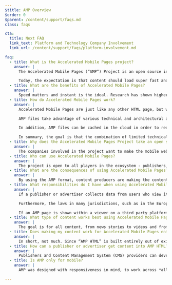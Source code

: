 ```yaml
---
$title: AMP Overview
$order: 0
$parent: /content/support/faqs.md
class: faqs

cta:
  title: Next FAQ
  link_text: Platform and Technology Company Involvement
  link_url: /content/support/faqs/platform-involvement.md

faq:
  - title: What is the Accelerated Mobile Pages project?
    answer: |
      The Accelerated Mobile Pages (“AMP”) Project is an open source initiative that came out of discussions between publishers and technology companies about the need to improve the entire mobile content ecosystem for everyone -- publishers, consumer platforms, advertisers, creators, and users.

      Today, the expectation is that content should load super fast and be easy to explore. The reality is that content can take several seconds to load, or, because the user abandons the slow page, never fully loads at all. Accelerated Mobile Pages are web pages designed to load near instantaneously -- they are a step towards a better mobile web for all.
  - title: What are the benefits of Accelerated Mobile Pages?
    answer: |
      Speed matters and instant is the ideal. Research has shown higher bounce rates associated with slower-loading web pages. Using the AMP format will make it far more compelling for people to consume and engage with more content. But this isn’t just about speed and performance. We also want to promote enhanced distribution so that publishers and advertisers can take advantage of the open web’s potential for their content to appear everywhere quickly -- across platforms and apps -- which can lead to more revenue.
  - title: How do Accelerated Mobile Pages work?
    answer: |
      Accelerated Mobile Pages are just like any other HTML page, but with a limited set of allowed technical functionality that is defined and governed by the open source AMP spec. Just like all web pages, Accelerated Mobile Pages will load in any modern browser or app webview.

      AMP files take advantage of various technical and architectural approaches that prioritize speed to provide a faster experience for users. AMP developers can use a rich and growing library of web components that offer the ability to embed rich media objects like video and social posts, display advertising, or collect analytics. The goal is not to homogenize how content looks and feels, but instead to build a more common technical core between pages that speeds up load times.

      In addition, AMP files can be cached in the cloud in order to reduce the time content takes to get to a user’s mobile device. By using the AMP format, content producers are making the content in AMP files available to be cached by third parties. Under this type of framework, publishers and advertisers continue to control their content, but platforms can easily cache or mirror the content for optimal delivery speed to users. Google has provided the [Google AMP Cache](https://developers.google.com/amp/cache/) that can be used by anyone at no cost, and all AMPs will be cached by the Google AMP Cache. Other companies may build their own AMP cache as well.

      In summary, the goal is that the combination of limited technical functionality with a distribution system built around caching will lead to better performing pages, and increased audience development.
  - title: Why does the Accelerated Mobile Pages Project take an open source approach?
    answer: |
      The companies involved in the project want to make the mobile web work better for all -- not just for one platform, one set of technologies, or one set of publishers, or one set of advertisers. Making the project open source enables people to share and contribute their ideas and code for making the mobile web fast. We are just at the beginning of that journey and we look forward to other publishers, advertisers and technology companies joining along the way.
  - title: Who can use Accelerated Mobile Pages?
    answer: |
      The project is open to all players in the ecosystem - publishers, consumer platforms, advertisers and creators. To get an idea who some of the companies and sites are who use AMP, head to the [Who page](/support/faqs/supported-platforms.html).
  - title: What are the consequences of using Accelerated Mobile Pages?
    answer: |
      By using the AMP format, content producers are making the content in AMP files available to be crawled, indexed & displayed (subject to the robots exclusion protocol) and cached by third parties.
  - title: What responsibilities do I have when using Accelerated Mobile Pages?
    answer: |
      If a publisher or advertiser collects data from users who view its AMP pages, such data collection is governed by their privacy policy.  It is the publisher or advertiser’s responsibility to disclose its privacy policy, ideally by including a link to it within each of their AMP pages.

      Furthermore, the laws in many jurisdictions, such as in the European Union, require a website to give visitors information about cookies and other forms of local storage used on the site (including AMP pages). In many cases, these laws also require that the website obtain consent.  It is the website's responsibility to determine, based on its use of cookies, what type of notice would be appropriate.  Additional information and tools for generating cookie notices can be found at www.cookiechoices.org.  Note that the AMP component [amp-user-notification](/docs/reference/components/amp-user-notification.html) provides a way to display a dismissable notification to the user.

      If an AMP page is shown within a viewer on a third party platform, such as a Google AMP Viewer on Google Search, the viewer may be a hybrid environment in which the AMP page and the third party platform may each collect data about the user.  In such a case, data collection by each party is governed by that party’s privacy policy (i.e., in a hybrid viewer environment, data collected by the AMP page is governed by its privacy policy and data collected by the third party platform is governed by the platform’s privacy policy).  It is each party’s responsibility to disclose its privacy policy and comply with relevant data regulations, including European laws relating to its use of cookies.
  - title: What type of content works best using Accelerated Mobile Pages?
    answer: |
      The goal is for all content, from news stories to videos and from blogs to commerce pages and GIFs, to work using Accelerated Mobile Pages.
  - title: Does making my content work for Accelerated Mobile Pages entail more work?
    answer: |
      In short, not much. Since “AMP HTML” is built entirely out of existing web technologies, the development process mirrors the one publishers  and advertisers are already using today. Publishers  and advertisers can familiarize themselves with the [AMP HTML specification](/docs/reference/spec.html) on GitHub. For those used to the current process, we don’t expect a significant learning curve.
  - title: How can a publisher or advertiser get content into AMP HTML?
    answer: |
      Publishers and Content Management System (CMS) providers can develop an integration with their CMS to generate AMP content. Automattic has already published a [WordPress AMP plugin](https://wordpress.org/plugins/amp/) and we hope that all content management systems will add support for AMP HTML pages.
  - title: Is AMP only for mobile?
    answer: |
      AMP was designed with responsiveness in mind, to work across *all* screen sizes.  However, some features for third-party platforms (e.g., Google's Top Stories carousel) may only be designed for the mobile experience.  Check with the third-party platform for how they use AMP.  For more information about mobile and desktop AMP pages, see Paul Bakaus' blog post on [About that ‘mobile’ in Accelerated Mobile Pages](https://paulbakaus.com/2016/07/01/about-that-mobile-in-accelerated-mobile-pages/).

---
```


